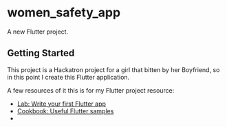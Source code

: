 # women_safety_app

A new Flutter project.

## Getting Started

This project is a Hackatron project for a girl that bitten by her Boyfriend, so in this point I create this Flutter application.

A few resources of it this is for my Flutter project resource:

- [Lab: Write your first Flutter app](https://docs.flutter.dev/get-started/codelab)
- [Cookbook: Useful Flutter samples](https://docs.flutter.dev/cookbook)
- 
